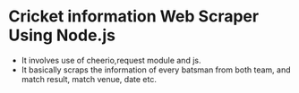 # Cricket information Web Scraper Using Node.js
- It involves use of cheerio,request module and js.
- It basically scraps the information of every batsman from both team, and match result, match venue, date etc.
